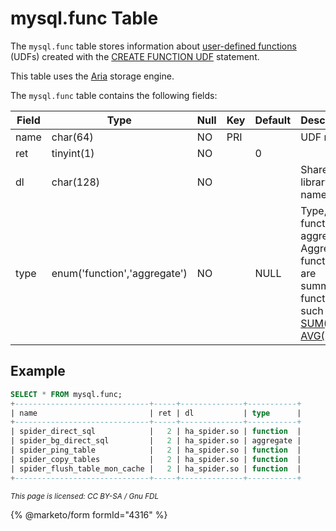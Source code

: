 # mysql.func Table

The `mysql.func` table stores information about [user-defined functions](../../../server-usage/user-defined-functions/) (UDFs) created with the [CREATE FUNCTION UDF](../../../server-usage/user-defined-functions/create-function-udf.md) statement.

This table uses the [Aria](../../../server-usage/storage-engines/aria/) storage engine.

The `mysql.func` table contains the following fields:

| Field | Type                         | Null | Key | Default | Description                                                                                                                                                                                                |
| ----- | ---------------------------- | ---- | --- | ------- | ---------------------------------------------------------------------------------------------------------------------------------------------------------------------------------------------------------- |
| name  | char(64)                     | NO   | PRI |         | UDF name                                                                                                                                                                                                   |
| ret   | tinyint(1)                   | NO   |     | 0       |                                                                                                                                                                                                            |
| dl    | char(128)                    | NO   |     |         | Shared library name                                                                                                                                                                                        |
| type  | enum('function','aggregate') | NO   |     | NULL    | Type, either function or aggregate. Aggregate functions are summary functions such as [SUM()](../../sql-functions/aggregate-functions/sum.md) and [AVG()](../../sql-functions/aggregate-functions/avg.md). |

## Example

```sql
SELECT * FROM mysql.func;
+------------------------------+-----+--------------+-----------+
| name                         | ret | dl           | type      |
+------------------------------+-----+--------------+-----------+
| spider_direct_sql            |   2 | ha_spider.so | function  |
| spider_bg_direct_sql         |   2 | ha_spider.so | aggregate |
| spider_ping_table            |   2 | ha_spider.so | function  |
| spider_copy_tables           |   2 | ha_spider.so | function  |
| spider_flush_table_mon_cache |   2 | ha_spider.so | function  |
+------------------------------+-----+--------------+-----------+
```

<sub>_This page is licensed: CC BY-SA / Gnu FDL_</sub>

{% @marketo/form formId="4316" %}
